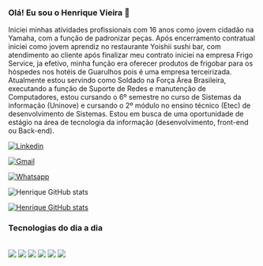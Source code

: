 ### Olá! Eu sou o Henrique Vieira 👋

 Iniciei minhas atividades profissionais com 16 anos como jovem cidadão na Yamaha, com a função de padronizar peças. Após encerramento contratual iniciei como jovem aprendiz no restaurante Yoishii sushi bar, com atendimento ao cliente após finalizar meu contrato iniciei na empresa Frigo Service, ja efetivo, minha função era oferecer produtos de frigobar para os hóspedes nos hotéis de Guarulhos pois é uma empresa terceirizada.
 Atualmente estou servindo como Soldado na Força Área Brasileira, executando a função de Suporte de Redes e manutenção de Computadores, estou cursando o 6º semestre no curso de Sistemas da informação (Uninove) e cursando o 2º módulo no ensino técnico (Etec) de desenvolvimento de Sistemas.
 Estou em busca de uma oportunidade de estágio na área de tecnologia da informação (desenvolvimento, front-end ou Back-end).

[![Linkedin](https://img.shields.io/badge/LinkedIn-0077B5?style=for-the-badge&logo=linkedin&logoColor=white)](https://www.linkedin.com/in/henrique-vieira-a373521b0/)

[![Gmail](https://img.shields.io/badge/Gmail-D14836?style=for-the-badge&logo=gmail&logoColor=white)](https://mail.google.com/mail/u/0/?tab=rm&ogbl#inbox)

[![Whatsapp](https://img.shields.io/badge/WhatsApp-25D366?style=for-the-badge&logo=whatsapp&logoColor=white)](https://wa.me/5511985289052)

![Henrique GitHub stats](https://github-readme-stats.vercel.app/api?username=henrique24k&show_icons=true&theme=radical)

[![Henrique GitHub stats](https://github-readme-stats.vercel.app/api/top-langs/?username=henrique24k)](https://github.com/anuraghazra/github-readme-stats)

### Tecnologias do dia a dia

<div style="display: inline_block"><br/>
    <img aling="center" src="https://img.shields.io/badge/HTML-239120?style=for-the-badge&logo=html5&logoColor=white"/>
    <img aling="center" src="https://img.shields.io/badge/.NET-5C2D91?style=for-the-badge&logo=.net&logoColor=white"/>
    <img aling="center" src="https://img.shields.io/badge/JavaScript-F7DF1E?style=for-the-badge&logo=javascript&logoColor=black"/>
    <img aling="center" src="https://img.shields.io/badge/CSS-239120?&style=for-the-badge&logo=css3&logoColor=white"/>
    <img aling="center" src="https://img.shields.io/badge/C%23-239120?style=for-the-badge&logo=c-sharp&logoColor=white"/>
    <img aling="center" src="https://img.shields.io/badge/PHP-777BB4?style=for-the-badge&logo=php&logoColor=white"/>

    

</div>
